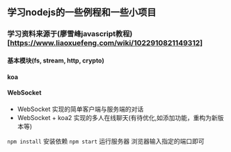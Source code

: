 ## 学习nodejs的一些例程和一些小项目
### 学习资料来源于(廖雪峰javascript教程)[https://www.liaoxuefeng.com/wiki/1022910821149312]

#### 基本模块(fs, stream, http, crypto)

#### koa

#### WebSocket
- WebSocket 实现的简单客户端与服务端的对话
- WebSocket + koa2 实现的多人在线聊天(有待优化,如添加功能，重构为新版本等)

`npm install` 安装依赖
`npm start` 运行服务器
浏览器输入指定的端口即可

